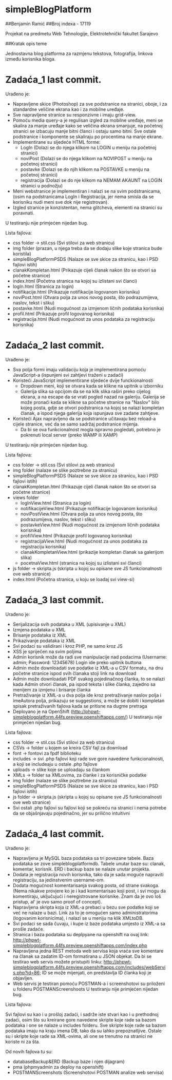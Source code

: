 # simpleBlogPlatform
##Benjamin Ramić
##Broj indexa - 17119

Projekat na predmetu Web Tehnologije, Elektrotehnički fakultet Sarajevo

##Kratak opis teme

Jednostavna blog platforma za razmjenu tekstova, fotografija, linkova između korisnika bloga.

# Zadaća_1 last commit.

Urađeno je:

- Napravljene skice (Photoshop) za sve podstranice na stranici, oboje, i za standardne veličine ekrana kao i za mobilne uređaje.
- Sve napravljene stranice su responzivne i imaju grid-view.
- Pomoću media query-a je regulisan izgled za mobilne uređaje, meni se skalira za manje uređaje kako se veličina ekrana smanjuje, na početnoj stranici se izbacuju manje bitni članci i ostaju samo bitni. Sve ostale podstranice i komponente se skaliraju po procentima na manje ekrane.
- Implementirane su sljedeće HTML forme:
    - LogIn (Dolazi se do njega klikom na LOGIN u meniju na početnoj stranici)
    - noviPost (Dolazi se do njega klikom na NOVIPOST u meniju na početnoj stranici)
    - postavke (Dolazi se do njih klikom na POSTAVKE u meniju na početnoj stranici)
    - registracija (Dolazi se do nje klikom na NEMAM AKAUNT na LOGIN stranici u podnožju)
- Meni webstranice je implementiran i nalazi se na svim podstranicama, (osim na podstranicama LogIn i Registracija, jer nema smisla da se korisniku nudi meni sve dok nije registrovan).
- Izgled stranice je konzistentan, nema glitcheva, elementi na stranici su poravnati.


U testiranju nije primjećen nijedan bug.

Lista fajlova:
- css folder -> stil.css (Svi stilovi za web stranicu)
- img folder (prazan, u njega treba da se dodaju slike koje stranica bude koristila)
- simpleBlogPlatformPSDS (Nalaze se sve skice za stranicu, kao i PSD fajlovi istih)
- clanakKompletan.html (Prikazuje cijeli članak nakon što se otvori sa početne stranice)
- index.html (Početna stranica na kojoj su izlistani svi članci)
- logIn.html (Stranica za login)
- notifikacije.html (Prikazuje notifikacije logovanom korisniku)
- noviPost.html (Otvara polja za unos novog posta, što podrazumijeva, naslov, tekst i sliku)
- postavke.html (Nudi mogućnost za izmjenom ličnih podataka korisnika)
- profil.html (Prikazuje profil logovanog korisnika)
- registracija.html (Nudi mogućnost za unos podataka za registraciju korisnika)
 
# Zadaća_2 last commit.

Urađeno je:
- Sva polja formi imaju validaciju koja je implementirana pomoću JavaScript-a (ispunjeni svi zahtjevi traženi u zadaći)
- Koristeći JavaScript implementirane sljedeće dvije funckionalnosti
    - Dropdown meni, koji se otvara kada se klikne na upitnik u izborniku
    - Galerija slika sa opcijom da se na klik slika raširi preko cijelog ekrana, a na escape da se vrati pogled nazad na galeriju. Galerija se može pronaći kada se klikne sa početne stranice na "Naslov" bilo kojeg posta, gdje se otvori podstranica na kojoj se nalazi kompletan članak, a ispod njega galerija koja ispunjava sve zadane zahtjeve.
- Koristeći Ajax napravljeno da se podstranice učitavaju bez reload-a cijele stranice, već da se samo sadržaj podstranice mijenja. 
    - Da bi se ova funkcionalnost mogla ispravno pogledati, potrebno je pokrenuti local server (preko WAMP ili XAMP) 

U testiranju nije primjećen nijedan bug.

Lista fajlova:

- css folder -> stil.css (Svi stilovi za web stranicu)
- img folder (nalaze se slike poztrebne za stranicu)
- simpleBlogPlatformPSDS (Nalaze se sve skice za stranicu, kao i PSD fajlovi istih)
- clanakKompletan.html (Prikazuje cijeli članak nakon što se otvori sa početne stranice)
- views folder
    - logInView.html (Stranica za login)
    - notifikacijeView.html (Prikazuje notifikacije logovanom korisniku)
    - noviPostView.html (Otvara polja za unos novog posta, što podrazumijeva, naslov, tekst i sliku)
    - postavkeView.html (Nudi mogućnost za izmjenom ličnih podataka korisnika)
    - profilView.html (Prikazuje profil logovanog korisnika)
    - registracijaView.html (Nudi mogućnost za unos podataka za registraciju korisnika)
    - clanakKompletanView.html (prikazije kompletan članak sa galerijom slika)
    - pocetnaView.html (stranica na kojoj su izlistani svi članci)
- js folder -> skripta.js (skripta u kojoj su opisane sve JS funkcionalnosti ove web stranice)
- index.html (Početna stranica, u koju se loadaj svi view-si)

# Zadaća_3 last commit.

Urađeno je:
- Serijalizacija svih podataka u XML (upisivanje u XML)
- Izmjena podataka u XML 
- Brisanje podataka iz XML
- Prikazivanje podataka iz XML
- Svi podaci su validirani i kroz PHP, ne samo kroz JS
- XSS je spriječen na svim poljima
- Admin korisnik može da radi sve manipulacije nad podacima (Username: admin; Password: 12345678) Login ide preko upitnik buttona
- Admin može downloadati sve podatke iz XML-a u CSV formatu, na dnu početne stranice ispod svih članaka stoji link na download
- Admin može downloadati PDF svakog pojedinačnog članka, to se nalazi kada Admin otvori članak, pa ispod teksta i slike članka, zajedno sa menijem za izmjenu i brisanje članka
- Pretraživanje iz XML-a u dva polja ide kroz pretraživanje naslov polja i imeAutora polja, prikazuju se suggestions, a može se dobiti i kompletan spisak pretraživanih fajlova kada se pritisne na dugme pretraga
- Deployano je na OpenShift (http://phpwt-simpleblogplatform.44fs.preview.openshiftapps.com/)
U testiranju nije primjećen nijedan bug.

Lista fajlova:

- css folder -> stil.css (Svi stilovi za web stranicu)
- CSVs -> folder u kojem se kreira CSV fajl za download
- font -> fontovi za fpdf biblioteku
- includes -> svi .php fajlovi koji rade sve gore navedene funkcionalnosti, a koji se includeaju u ostale .php fajlove
- uploads -> slike koje se uploadaju sa člankom
- XMLs -> folder sa XMLovima, za članke i za korisničke podatke
- img folder (nalaze se slike poztrebne za stranicu)
- simpleBlogPlatformPSDS (Nalaze se sve skice za stranicu, kao i PSD fajlovi istih)
- js folder -> skripta.js (skripta u kojoj su opisane sve JS funkcionalnosti ove web stranice)
- Svi ostali .php fajlovi su fajlovi koji se pokreću na stranici i nema potrebe da se objašnjavaju pojedinačno, jer su prilično intuitivni


# Zadaća_4 last commit.
Urađeno je:
- Napravljena je MySQL baza podataka sa tri povezane tabele. Baza podataka se zove simpleblogplatformdb. Tabele unutar baze su: clanak, komentar, korisnik. ERD i backup baze se nalaze unutar projekta.
- Dodata je registracija novih korisnika, tako da je sada moguće napraviti registraciju, sa jedinstvenim username-om.
- Dodata mogućnost komentarisanja svakog posta, od strane svakoga. (Nema nikakve provjere ko je i kad komentarisao koji post, i svi mogu da komentiraju, uključujući i neregistrovane korisnike. Znam da je ovo loš pristup, al' je ovo samo proof of concept).
- Napravljena skripta koja iz XML-a prebaci u bezu sve podatke koji se već ne nalaze u bazi. Link za to je omogućen samo administratorima (logovanim korisnicima), i nalazi se u meniju na klik XMLtoDB.
- Svi podaci se sada čuvaju, i kupe iz baze podataka umjesto iz XML-a sa prošle zadaće.
- Stranica i baza podataka su deplpyane na openshift na ovaj link: http://phpwt-simpleblogplatform.44fs.preview.openshiftapps.com/index.php
- Napravljena jedna REST metoda web servisa koja vraća sve komentare na članak sa zadatim ID-om formatirana u JSON objekat. Da bi se testirao web servis možete pristupiti linku: http://phpwt-simpleblogplatform.44fs.preview.openshiftapps.com/includes/webServis.php?id=86; 
ID se može mijenjati, on predstavlja ID članka koji je objavljen.
- Web servis je testiran pomoću POSTMAN-a i screenshotovi su priloženi u folderu POSTMANScreenshoots
U testiranju nije primjećen nijedan bug.

Lista fajlova:

Svi fajlovi su kao i u prošloj zadaći, i sadrže iste stvari kao i u prethodnoj zadaći, osim što su kreirane gore navedene skripte koje rade sa bazom podataka i one se nalaze u includes folderu. Sve skripte koje rade sa bazom podataka imaju na kraju imena DB, tako da su lahko prepoznatljive. Ostale su i skripte koje rade sa XML-ovima, ali one se trenutno na stranici ne koriste ni za šta.

Od novih fajlova tu su:

-  databaseBackup&ERD (Backup baze i njen dijagram)
-  pma (phpmyadmin za deploy na openshift)
-  POSTMANScreenshots (Screenshotovi POSTMAN analize web servisa)
